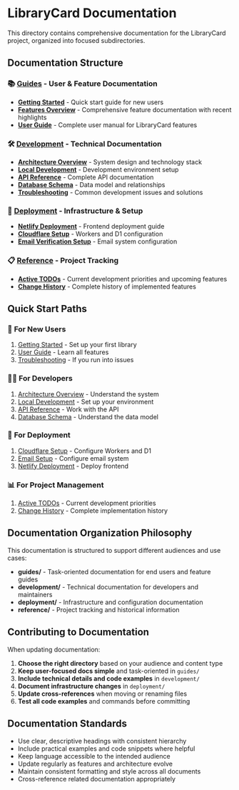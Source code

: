 # LibraryCard Documentation

This directory contains comprehensive documentation for the LibraryCard project, organized into focused subdirectories.

## Documentation Structure

### 📚 [Guides](./guides/) - User & Feature Documentation
- **[Getting Started](./guides/getting-started.md)** - Quick start guide for new users
- **[Features Overview](./guides/features.md)** - Comprehensive feature documentation with recent highlights
- **[User Guide](./guides/user-guide.md)** - Complete user manual for LibraryCard features

### 🛠️ [Development](./development/) - Technical Documentation
- **[Architecture Overview](./development/architecture.md)** - System design and technology stack
- **[Local Development](./development/local-development.md)** - Development environment setup
- **[API Reference](./development/api-reference.md)** - Complete API documentation
- **[Database Schema](./development/database-schema.md)** - Data model and relationships
- **[Troubleshooting](./development/troubleshooting.md)** - Common development issues and solutions

### 🚀 [Deployment](./deployment/) - Infrastructure & Setup
- **[Netlify Deployment](./deployment/netlify-deployment.md)** - Frontend deployment guide
- **[Cloudflare Setup](./deployment/cloudflare-setup.md)** - Workers and D1 configuration
- **[Email Verification Setup](./deployment/email-verification-setup.md)** - Email system configuration

### 📋 [Reference](./reference/) - Project Tracking
- **[Active TODOs](./reference/TODO.md)** - Current development priorities and upcoming features
- **[Change History](./reference/CHANGELOG.md)** - Complete history of implemented features

## Quick Start Paths

### 👤 **For New Users**
1. [Getting Started](./guides/getting-started.md) - Set up your first library
2. [User Guide](./guides/user-guide.md) - Learn all features
3. [Troubleshooting](./development/troubleshooting.md) - If you run into issues

### 👩‍💻 **For Developers**
1. [Architecture Overview](./development/architecture.md) - Understand the system
2. [Local Development](./development/local-development.md) - Set up your environment
3. [API Reference](./development/api-reference.md) - Work with the API
4. [Database Schema](./development/database-schema.md) - Understand the data model

### 🚀 **For Deployment**
1. [Cloudflare Setup](./deployment/cloudflare-setup.md) - Configure Workers and D1
2. [Email Setup](./deployment/email-verification-setup.md) - Configure email system
3. [Netlify Deployment](./deployment/netlify-deployment.md) - Deploy frontend

### 📊 **For Project Management**
1. [Active TODOs](./reference/TODO.md) - Current development priorities
2. [Change History](./reference/CHANGELOG.md) - Complete implementation history

## Documentation Organization Philosophy

This documentation is structured to support different audiences and use cases:

- **guides/** - Task-oriented documentation for end users and feature guides
- **development/** - Technical documentation for developers and maintainers
- **deployment/** - Infrastructure and configuration documentation
- **reference/** - Project tracking and historical information

## Contributing to Documentation

When updating documentation:

1. **Choose the right directory** based on your audience and content type
2. **Keep user-focused docs simple** and task-oriented in `guides/`
3. **Include technical details and code examples** in `development/`
4. **Document infrastructure changes** in `deployment/`
5. **Update cross-references** when moving or renaming files
6. **Test all code examples** and commands before committing

## Documentation Standards

- Use clear, descriptive headings with consistent hierarchy
- Include practical examples and code snippets where helpful
- Keep language accessible to the intended audience
- Update regularly as features and architecture evolve
- Maintain consistent formatting and style across all documents
- Cross-reference related documentation appropriately